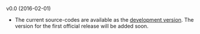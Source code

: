 v0.0 (2016-02-01)
- The current source-codes are available as the [development version](https://github.com/malvikasharan/APRICOT). The version for the first official release will be added soon.
